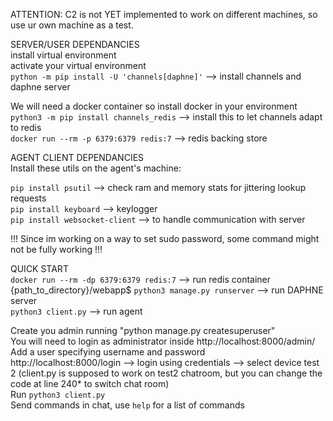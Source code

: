 ATTENTION: C2 is not YET implemented to work on different machines, so use ur own machine as a test.<br>

SERVER/USER DEPENDANCIES <br>
install virtual environment<br>
activate your virtual environment<br>
`python -m pip install -U 'channels[daphne]'`  --> install channels and daphne server<br>

We will need a docker container so install docker in your environment<br>
`python3 -m pip install channels_redis`  -->  install this to let channels adapt to redis <br>
`docker run --rm -p 6379:6379 redis:7` --> redis backing store<br>

AGENT CLIENT DEPENDANCIES<br>
Install these utils on the agent's machine:<br>

`pip install psutil` --> check ram and memory stats for jittering lookup requests<br>
`pip install keyboard` --> keylogger<br>
`pip install websocket-client` --> to handle communication with server<br>


!!! Since im working on a way to set sudo password, some command might not be fully working !!!<br>


QUICK START <br>
`docker run --rm -dp 6379:6379 redis:7` --> run redis container<br>
{path_to_directory}/webapp$ `python3 manage.py runserver` --> run DAPHNE server<br>
`python3 client.py` --> run agent<br>

Create you admin running "python manage.py createsuperuser"<br>
You will need to login as administrator inside http://localhost:8000/admin/<br>
Add a user specifying username and password <br>
http://localhost:8000/login --> login using credentials --> select device test 2 (client.py is supposed to work on test2 chatroom, but you can change the code at line 240* to switch chat room) <br>
Run `python3 client.py`<br>
Send commands in chat, use `help` for a list of commands<br>

